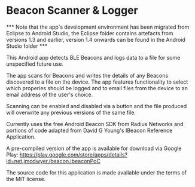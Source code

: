 Beacon Scanner & Logger
=======================

*** Note that the app's development environment has been migrated from Eclipse to Android Studio, the Eclipse folder contains artefacts from versions 1.3 and earlier, version 1.4 onwards can be found in the Android Studio folder ***

This Android app detects BLE Beacons and logs data to a file for some unspecified future use.

The app scans for Beacons and writes the details of any Beacons discovered to a file on the device. The app features functionality to select which properies should be logged and to email files from the device to an email address of the user's choice.

Scanning can be enabled and disabled via a button and the file produced will overwrite any previous versions of the same file.

Currently uses the free Android Beacon SDK from Radius Networks and portions of code adapted from David G Young's IBeacon Reference Application.

A pre-compiled version of the app is available for download via Google Play: https://play.google.com/store/apps/details?id=net.jmodwyer.ibeacon.ibeaconPoC

The source code for this application is made available under the terms of the MIT license.
